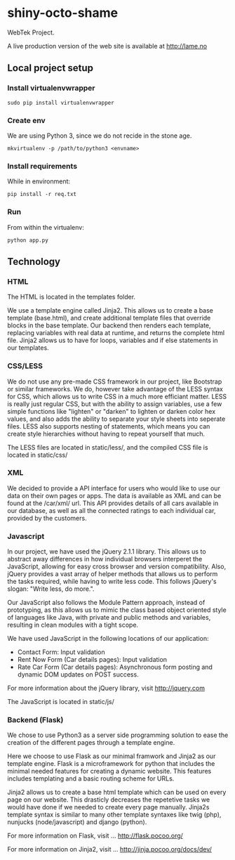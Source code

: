 shiny-octo-shame
================

WebTek Project.

A live production version of the web site is available at http://lame.no

## Local project setup

### Install virtualenvwrapper

    sudo pip install virtualenvwrapper

### Create env
We are using Python 3, since we do not recide in the stone age.

    mkvirtualenv -p /path/to/python3 <envname>

### Install requirements
While in environment:

    pip install -r req.txt

### Run
From within the virtualenv:

    python app.py

## Technology

### HTML

The HTML is located in the templates folder.

We use a template engine called Jinja2. This allows us to create a base template (base.html), and create additional template files that override blocks in the base template.
Our backend then renders each template, replacing variables with real data at runtime, and returns the complete html file. Jinja2 allows us to have for loops, variables and if else statements in our templates.

### CSS/LESS

We do not use any pre-made CSS framework in our project, like Bootstrap or similar frameworks. We do, however take advantage of the LESS syntax for CSS, which allows us to write CSS in a much more efficiant matter.
LESS is really just regular CSS, but with the ability to assign variables, use a few simple functions like "lighten" or "darken" to lighten or darken color hex values, and also adds the ability to separate your style sheets into seperate files.
LESS also supports nesting of statements, which means you can create style hierarchies without having to repeat yourself that much.

The LESS files are located in static/less/, and the compiled CSS file is located in static/css/

### XML

We decided to provide a API interface for users who would like to use our data on their own pages or apps. The data is available as XML and can be found at the /car/xml/ url.
This API provides details of all cars available in our database, as well as all the connected ratings to each individual car, provided by the customers.

### Javascript

In our project, we have used the jQuery 2.1.1 library. This allows us to abstract away differences in how individual browsers interperet the JavaScript, allowing for easy cross browser and version compatibility. Also, jQuery provides a vast array of helper methods that allows us to perform the tasks required, while having to write less code. This follows jQuery's slogan: "Write less, do more.".

Our JavaScript also follows the Module Pattern approach, instead of prototyping, as this allows us to mimic the class based object oriented style of languages like Java, with private and public methods and variables, resulting in clean modules with a tight scope.

We have used JavaScript in the following locations of our application:

- Contact Form: Input validation
- Rent Now Form (Car details pages): Input validation
- Rate Car Form (Car details pages): Asynchronous form posting and dynamic DOM updates on POST success.

For more information about the jQuery library, visit http://jquery.com

The JavaScript is located in static/js/

### Backend (Flask)

We chose to use Python3 as a server side programming solution to ease the creation of the different pages through a template engine.

Here we choose to use Flask as our minimal framwork and Jinja2 as our template engine. Flask is a microframework for python that includes the minimal needed features for creating a dynamic website. This features includes templating and a basic routing scheme for URLs.

Jinja2 allows us to create a base html template which can be used on every page on our website. This drasticly decreases the repetetive tasks we would have done if we needed to create every page manually. Jinja2s template syntax is similar to many other template syntaxes like twig (php), nunjucks (node/javascript) and django (python).

For more information on Flask, visit ... http://flask.pocoo.org/

For more information on Jinja2, visit ... http://jinja.pocoo.org/docs/dev/
